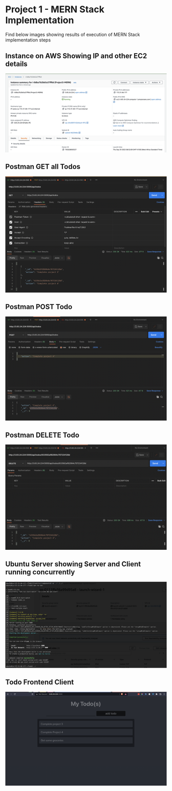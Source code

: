 # Project 1 - MERN Stack Implementation

Find below images showing results of execution of MERN Stack implementation steps

## Instance on AWS Showing IP and other EC2 details
![](./instance-on-aws.png)

## Postman GET all Todos
![](./postman-get-all-todos.png)

## Postman POST Todo
![](./postman-post-todo.png)

## Postman DELETE Todo
![](./postman-delete-todo.png)

## Ubuntu Server showing Server and Client running concurrently
![](./server-client-running.png)

## Todo Frontend Client
![](./todo-frontend.png)
